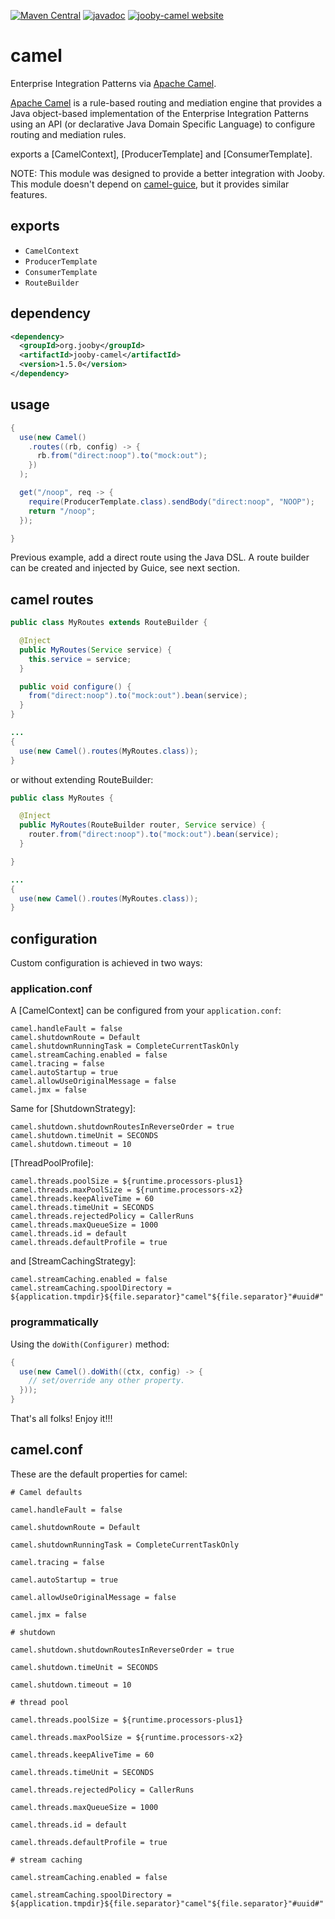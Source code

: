[![Maven Central](https://maven-badges.herokuapp.com/maven-central/org.jooby/jooby-camel/badge.svg)](https://maven-badges.herokuapp.com/maven-central/org.jooby/jooby-camel)
[![javadoc](https://javadoc.io/badge/org.jooby/jooby-camel.svg)](https://javadoc.io/doc/org.jooby/jooby-camel/1.5.0)
[![jooby-camel website](https://img.shields.io/badge/jooby-camel-brightgreen.svg)](http://jooby.org/doc/camel)
# camel

Enterprise Integration Patterns via [Apache Camel](http://camel.apache.org).

[Apache Camel](http://camel.apache.org) is a rule-based routing and mediation engine that provides a
Java object-based implementation of the Enterprise Integration Patterns using an API (or declarative Java Domain Specific Language) to configure routing and mediation rules.

exports a [CamelContext], [ProducerTemplate] and [ConsumerTemplate].

NOTE: This module was designed to provide a better integration with Jooby. This module doesn't
depend on [camel-guice](http://camel.apache.org/guice.html), but it provides similar features.

## exports

* ```CamelContext```
* ```ProducerTemplate```
* ```ConsumerTemplate```
* ```RouteBuilder```

## dependency

```xml
<dependency>
  <groupId>org.jooby</groupId>
  <artifactId>jooby-camel</artifactId>
  <version>1.5.0</version>
</dependency>
```

## usage

```java
{
  use(new Camel()
    .routes((rb, config) -> {
      rb.from("direct:noop").to("mock:out");
    })
  );

  get("/noop", req -> {
    require(ProducerTemplate.class).sendBody("direct:noop", "NOOP");
    return "/noop";
  });

}
```

Previous example, add a direct route using the Java DSL. A route builder can be created and
injected by Guice, see next section.

## camel routes

```java
public class MyRoutes extends RouteBuilder {

  @Inject
  public MyRoutes(Service service) {
    this.service = service;
  }

  public void configure() {
    from("direct:noop").to("mock:out").bean(service);
  }
}

...
{
  use(new Camel().routes(MyRoutes.class));
}
```

or without extending RouteBuilder:

```java
public class MyRoutes {

  @Inject
  public MyRoutes(RouteBuilder router, Service service) {
    router.from("direct:noop").to("mock:out").bean(service);
  }

}

...
{
  use(new Camel().routes(MyRoutes.class));
}
```

## configuration

Custom configuration is achieved in two ways:

### application.conf

A [CamelContext] can be configured from your ```application.conf```:

```properties
camel.handleFault = false
camel.shutdownRoute = Default
camel.shutdownRunningTask = CompleteCurrentTaskOnly
camel.streamCaching.enabled = false
camel.tracing = false
camel.autoStartup = true
camel.allowUseOriginalMessage = false
camel.jmx = false
```

Same for [ShutdownStrategy]:

```properties
camel.shutdown.shutdownRoutesInReverseOrder = true
camel.shutdown.timeUnit = SECONDS
camel.shutdown.timeout = 10
```

[ThreadPoolProfile]:

```properties
camel.threads.poolSize = ${runtime.processors-plus1}
camel.threads.maxPoolSize = ${runtime.processors-x2}
camel.threads.keepAliveTime = 60
camel.threads.timeUnit = SECONDS
camel.threads.rejectedPolicy = CallerRuns
camel.threads.maxQueueSize = 1000
camel.threads.id = default
camel.threads.defaultProfile = true
```

and [StreamCachingStrategy]:

```properties
camel.streamCaching.enabled = false
camel.streamCaching.spoolDirectory = ${application.tmpdir}${file.separator}"camel"${file.separator}"#uuid#"
```

### programmatically

Using the ```doWith(Configurer)``` method:

```java
{
  use(new Camel().doWith((ctx, config) -> {
    // set/override any other property.
  }));
}
```

That's all folks! Enjoy it!!!

## camel.conf
These are the default properties for camel:

```properties
# Camel defaults

camel.handleFault = false

camel.shutdownRoute = Default

camel.shutdownRunningTask = CompleteCurrentTaskOnly

camel.tracing = false

camel.autoStartup = true

camel.allowUseOriginalMessage = false

camel.jmx = false

# shutdown

camel.shutdown.shutdownRoutesInReverseOrder = true

camel.shutdown.timeUnit = SECONDS

camel.shutdown.timeout = 10

# thread pool

camel.threads.poolSize = ${runtime.processors-plus1}

camel.threads.maxPoolSize = ${runtime.processors-x2}

camel.threads.keepAliveTime = 60

camel.threads.timeUnit = SECONDS

camel.threads.rejectedPolicy = CallerRuns

camel.threads.maxQueueSize = 1000

camel.threads.id = default

camel.threads.defaultProfile = true

# stream caching

camel.streamCaching.enabled = false

camel.streamCaching.spoolDirectory = ${application.tmpdir}${file.separator}"camel"${file.separator}"#uuid#"
```
